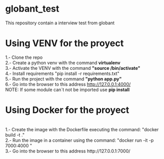 # globant_test
This repository contain a interview test from globant

# Using VENV for the proyect
1.- Clone the repo
<br>
2.- Create a python venv with the command **virtualenv <NAME>**
<br>
3.- Activate the VENV with the command **"source <NAME>/bin/activate"**
<br>
4.- Install requirements "pip install -r requirements.txt"
<br>
5.- Run the project with the command **"python app.py"**
<br>
6.- Go into the browser to this address http://127.0.0.1:4000/
<br>
NOTE:  If some module can´t not be imported use **pip install <NAME MODULE>**
  


# Using Docker for the proyect
<br>  
1.- Create the image with the Dockerfile executing the command: "docker build -t <NAME IMAGE> ."
<br>
2.- Run the image in a container using the command: "docker run -it -p 7000:4000 <NAME IMAGE>"
<br>
3.- Go into the browser to this address http://127.0.0.1:7000/

